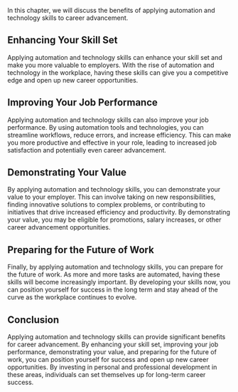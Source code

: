 
In this chapter, we will discuss the benefits of applying automation and technology skills to career advancement.

Enhancing Your Skill Set
------------------------

Applying automation and technology skills can enhance your skill set and make you more valuable to employers. With the rise of automation and technology in the workplace, having these skills can give you a competitive edge and open up new career opportunities.

Improving Your Job Performance
------------------------------

Applying automation and technology skills can also improve your job performance. By using automation tools and technologies, you can streamline workflows, reduce errors, and increase efficiency. This can make you more productive and effective in your role, leading to increased job satisfaction and potentially even career advancement.

Demonstrating Your Value
------------------------

By applying automation and technology skills, you can demonstrate your value to your employer. This can involve taking on new responsibilities, finding innovative solutions to complex problems, or contributing to initiatives that drive increased efficiency and productivity. By demonstrating your value, you may be eligible for promotions, salary increases, or other career advancement opportunities.

Preparing for the Future of Work
--------------------------------

Finally, by applying automation and technology skills, you can prepare for the future of work. As more and more tasks are automated, having these skills will become increasingly important. By developing your skills now, you can position yourself for success in the long term and stay ahead of the curve as the workplace continues to evolve.

Conclusion
----------

Applying automation and technology skills can provide significant benefits for career advancement. By enhancing your skill set, improving your job performance, demonstrating your value, and preparing for the future of work, you can position yourself for success and open up new career opportunities. By investing in personal and professional development in these areas, individuals can set themselves up for long-term career success.
